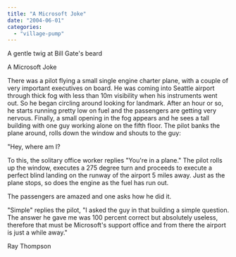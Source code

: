 ```yaml
---
title: "A Microsoft Joke"
date: "2004-06-01"
categories: 
  - "village-pump"
---
```


A gentle twig at Bill Gate's beard

A Microsoft Joke

There was a pilot flying a small single engine charter plane, with a couple of very important executives on board. He was coming into Seattle airport through thick fog with less than 10m visibility when his instruments went out. So he began circling around looking for landmark. After an hour or so, he starts running pretty low on fuel and the passengers are getting very nervous. Finally, a small opening in the fog appears and he sees a tall building with one guy working alone on the fifth floor. The pilot banks the plane around, rolls down the window and shouts to the guy:

"Hey, where am I?

To this, the solitary office worker replies "You're in a plane." The pilot rolls up the window, executes a 275 degree turn and proceeds to execute a perfect blind landing on the runway of the airport 5 miles away. Just as the plane stops, so does the engine as the fuel has run out.

The passengers are amazed and one asks how he did it.

"Simple" replies the pilot, "I asked the guy in that building a simple question. The answer he gave me was 100 percent correct but absolutely useless, therefore that must be Microsoft's support office and from there the airport is just a while away."

Ray Thompson
